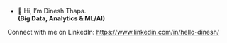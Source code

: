 - 👋 Hi, I’m Dinesh Thapa.<br>
<b>(Big Data, Analytics & ML/AI)</b>

Connect with me on LinkedIn: https://www.linkedin.com/in/hello-dinesh/

<!---
DineshThapaX/DineshThapaX is a ✨ special ✨ repository because its `README.md` (this file) appears on your GitHub profile.
You can click the Preview link to take a look at your changes.
--->
